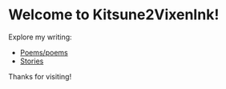 # Welcome to Kitsune2VixenInk!

Explore my writing:

- [Poems/poems](poems/poems/)
- [Stories](stories/stories/) <!-- Add your stories here soon! -->

Thanks for visiting!
